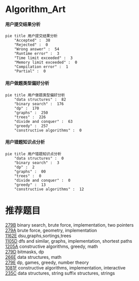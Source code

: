 # Algorithm_Art

<!-- tabs:start -->



#### **用户提交结果分析**

```mermaid
pie title 用户提交结果分析
    "Accepted" :  38
    "Rejected" :  0
    "Wrong answer" :  54
    "Runtime error" :  3
    "Time limit exceeded" :  3
    "Memory limit exceeded" :  0
    "Compilation error" :  1
    "Partial" :  0
```

#### **用户做题类型偏好分析**

```mermaid
pie title 用户做题类型偏好分析
    "data structures" :  82
    "binary search" :  176
    "dp" :  170
    "graphs" :  250
    "trees" :  226
    "divide and conquer" :  63
    "greedy" :  257
    "constructive algorithms" :  0
```
#### **用户错题知识点分析**

```mermaid
pie title 用户错题知识点分析
    "data structures" :  0
    "binary search" :  3
    "dp" :  2
    "graphs" :  00
    "trees" :  0
    "divide and conquer" :  0
    "greedy" :  13
    "constructive algorithms" :  12
```



<!-- tabs:end -->
# 推荐题目
[279B](https://codeforces.com/contest/279/problem/B)		binary search,
                        brute force,
                        implementation,
                        two pointers		  
[279A](https://codeforces.com/contest/279/problem/A)		brute force,
                        geometry,
                        implementation		  
[1162E](https://codeforces.com/contest/1162/problem/E)		dsu,graphs,sortings,trees		  
[1105D](https://codeforces.com/contest/1105/problem/D)		dfs and similar,
                        graphs,
                        implementation,
                        shortest paths		  
[1205A](https://codeforces.com/contest/1205/problem/A)		constructive algorithms,
                        greedy,
                        math		  
[279D](https://codeforces.com/contest/279/problem/D)		bitmasks,
                        dp		  
[266E](https://codeforces.com/contest/266/problem/E)		data structures,
                        math		  
[279E](https://codeforces.com/contest/279/problem/E)		dp,
                        games,
                        greedy,
                        number theory		  
[1081F](https://codeforces.com/contest/1081/problem/F)		constructive algorithms,
                        implementation,
                        interactive		  
[235C](https://codeforces.com/contest/235/problem/C)		data structures,
                        string suffix structures,
                        strings		  

